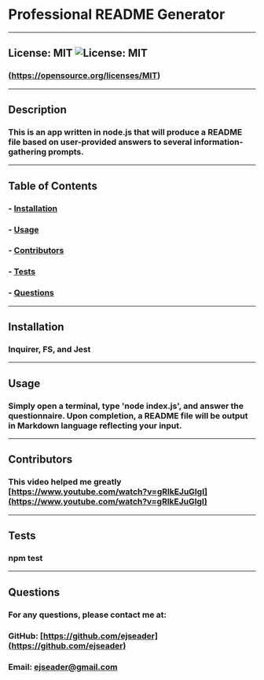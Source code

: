 
  # Professional README Generator
  ---

  ## License: MIT  ![License: MIT](https://img.shields.io/badge/License-MIT-yellow.svg) 
  ### (https://opensource.org/licenses/MIT)
  ---

  ## Description
  ### This is an app written in node.js that will produce a README file based on user-provided answers to several information-gathering prompts.
  ---
 
  ## Table of Contents
  
  ### - [Installation](#installation)
  ### - [Usage](#usage)
  ### - [Contributors](#contributors)
  ### - [Tests](#tests)
  ### - [Questions](#questions)
  ---
    
  ## Installation
  ### Inquirer, FS, and Jest
  ---

  ## Usage
  ### Simply open a terminal, type 'node index.js', and answer the questionnaire. Upon completion, a README file will be output in Markdown language reflecting your input.
  ---

  ## Contributors
  ### This video helped me greatly [https://www.youtube.com/watch?v=gRlkEJuGlgI](https://www.youtube.com/watch?v=gRlkEJuGlgI)
  ---

  ## Tests
  ### npm test
  ---

  ## Questions

  ### For any questions, please contact me at:
  ### GitHub: [https://github.com/ejseader](https://github.com/ejseader)
  ### Email: ejseader@gmail.com

